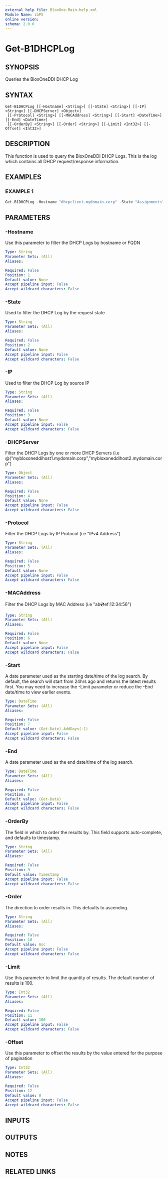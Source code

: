 ```yaml
---
external help file: BloxOne-Main-help.xml
Module Name: ibPS
online version:
schema: 2.0.0
---
```


# Get-B1DHCPLog

## SYNOPSIS
Queries the BloxOneDDI DHCP Log

## SYNTAX

```
Get-B1DHCPLog [[-Hostname] <String>] [[-State] <String>] [[-IP] <String>] [[-DHCPServer] <Object>]
 [[-Protocol] <String>] [[-MACAddress] <String>] [[-Start] <DateTime>] [[-End] <DateTime>]
 [[-OrderBy] <String>] [[-Order] <String>] [[-Limit] <Int32>] [[-Offset] <Int32>]
```

## DESCRIPTION
This function is used to query the BloxOneDDI DHCP Logs.
This is the log which contains all DHCP request/response information.

## EXAMPLES

### EXAMPLE 1
```powershell
Get-B1DHCPLog -Hostname "dhcpclient.mydomain.corp" -State "Assignments" -IP "10.10.10.100" -Protocol "IPv4 Address" -DHCPServer "bloxoneddihost1.mydomain.corp" -Start (Get-Date).AddHours(-24) -End (Get-Date) -Limit 100 -Offset 0
```

## PARAMETERS

### -Hostname
Use this parameter to filter the DHCP Logs by hostname or FQDN

```yaml
Type: String
Parameter Sets: (All)
Aliases:

Required: False
Position: 1
Default value: None
Accept pipeline input: False
Accept wildcard characters: False
```

### -State
Used to filter the DHCP Log by the request state

```yaml
Type: String
Parameter Sets: (All)
Aliases:

Required: False
Position: 2
Default value: None
Accept pipeline input: False
Accept wildcard characters: False
```

### -IP
Used to filter the DHCP Log by source IP

```yaml
Type: String
Parameter Sets: (All)
Aliases:

Required: False
Position: 3
Default value: None
Accept pipeline input: False
Accept wildcard characters: False
```

### -DHCPServer
Filter the DHCP Logs by one or more DHCP Servers (i.e @("mybloxoneddihost1.mydomain.corp","mybloxoneddihost2.mydomain.corp")

```yaml
Type: Object
Parameter Sets: (All)
Aliases:

Required: False
Position: 4
Default value: None
Accept pipeline input: False
Accept wildcard characters: False
```

### -Protocol
Filter the DHCP Logs by IP Protocol (i.e "IPv4 Address")

```yaml
Type: String
Parameter Sets: (All)
Aliases:

Required: False
Position: 5
Default value: None
Accept pipeline input: False
Accept wildcard characters: False
```

### -MACAddress
Filter the DHCP Logs by MAC Address (i.e "ab:cd:ef:12:34:56")

```yaml
Type: String
Parameter Sets: (All)
Aliases:

Required: False
Position: 6
Default value: None
Accept pipeline input: False
Accept wildcard characters: False
```

### -Start
A date parameter used as the starting date/time of the log search.
By default, the search will start from 24hrs ago and returns the latest results first.
You may need to increase the -Limit parameter or reduce the -End date/time to view earlier events.

```yaml
Type: DateTime
Parameter Sets: (All)
Aliases:

Required: False
Position: 7
Default value: (Get-Date).AddDays(-1)
Accept pipeline input: False
Accept wildcard characters: False
```

### -End
A date parameter used as the end date/time of the log search.

```yaml
Type: DateTime
Parameter Sets: (All)
Aliases:

Required: False
Position: 8
Default value: (Get-Date)
Accept pipeline input: False
Accept wildcard characters: False
```

### -OrderBy
The field in which to order the results by.
This field supports auto-complete, and defaults to timestamp.

```yaml
Type: String
Parameter Sets: (All)
Aliases:

Required: False
Position: 9
Default value: Timestamp
Accept pipeline input: False
Accept wildcard characters: False
```

### -Order
The direction to order results in.
This defaults to ascending.

```yaml
Type: String
Parameter Sets: (All)
Aliases:

Required: False
Position: 10
Default value: Asc
Accept pipeline input: False
Accept wildcard characters: False
```

### -Limit
Use this parameter to limit the quantity of results.
The default number of results is 100.

```yaml
Type: Int32
Parameter Sets: (All)
Aliases:

Required: False
Position: 11
Default value: 100
Accept pipeline input: False
Accept wildcard characters: False
```

### -Offset
Use this parameter to offset the results by the value entered for the purpose of pagination

```yaml
Type: Int32
Parameter Sets: (All)
Aliases:

Required: False
Position: 12
Default value: 0
Accept pipeline input: False
Accept wildcard characters: False
```

## INPUTS

## OUTPUTS

## NOTES

## RELATED LINKS
